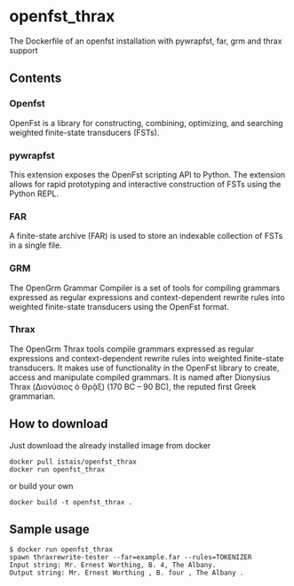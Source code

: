 # openfst_thrax
The Dockerfile of an openfst installation with pywrapfst, far, grm and thrax support

## Contents

### Openfst
OpenFst is a library for constructing, combining, optimizing, and searching weighted finite-state transducers (FSTs). 

### pywrapfst
This extension exposes the OpenFst scripting API to Python. The extension allows for rapid prototyping and interactive construction of FSTs using the Python REPL.

### FAR
A finite-state archive (FAR) is used to store an indexable collection of FSTs in a single file.

### GRM
The OpenGrm Grammar Compiler is a set of tools for compiling grammars expressed as regular expressions and context-dependent rewrite rules into weighted finite-state transducers using the OpenFst format.

### Thrax
The OpenGrm Thrax tools compile grammars expressed as regular expressions and context-dependent rewrite rules into weighted finite-state transducers. It makes use of functionality in the OpenFst library to create, access and manipulate compiled grammars. It is named after Dionysius Thrax (Διονύσιος ὁ Θρᾷξ) (170 BC – 90 BC), the reputed first Greek grammarian.

## How to download

Just download the already installed image from docker
```
docker pull istais/openfst_thrax
docker run openfst_thrax
```

or build your own
```
docker build -t openfst_thrax .
```

## Sample usage
```
$ docker run openfst_thrax 
spawn thraxrewrite-tester --far=example.far --rules=TOKENIZER
Input string: Mr. Ernest Worthing, B. 4, The Albany. 
Output string: Mr. Ernest Worthing , B. four , The Albany .

```
